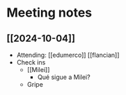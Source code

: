 # Meeting notes

## [[2024-10-04]]
- Attending: [[edumerco]] [[flancian]]
- Check ins
    - [[Milei]]
        - Qué sigue a Milei?
    - Gripe